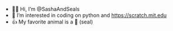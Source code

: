 - 🙋‍♂️ Hi, I’m @SashaAndSeals
- 👀 I’m interested in coding on python and https://scratch.mit.edu
- 👍 My favorite animal is a 🦭 (seal)
